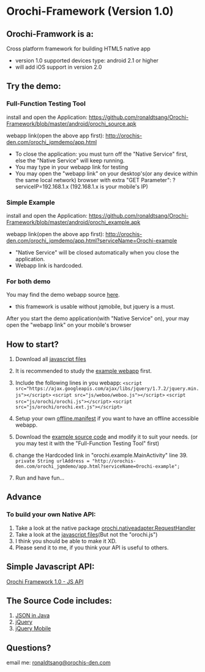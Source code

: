 Orochi-Framework (Version 1.0)
==================================================

Orochi-Framwork is a:
--------------------------------------
Cross platform framework for building HTML5 native app

* version 1.0 supported devices type: android 2.1 or higher
* will add iOS support in version 2.0


Try the demo:
--------------------------------------
### Full-Function Testing Tool ###
install and open the Application: https://github.com/ronaldtsang/Orochi-Framework/blob/master/android/orochi_source.apk

webapp link(open the above app first): http://orochis-den.com/orochi_jqmdemo/app.html
* To close the application: you must turn off the "Native Service" first, else the "Native Service" will keep running.
* You may type in your webapp link for testing
* You may open the "webapp link" on your desktop's(or any device within the same local network) browser with extra "GET Parameter": ?serviceIP=192.168.1.x (192.168.1.x is your mobile's IP)


### Simple Example ###
install and open the Application: https://github.com/ronaldtsang/Orochi-Framework/blob/master/android/orochi_example.apk

webapp link(open the above app first): http://orochis-den.com/orochi_jqmdemo/app.html?serviceName=Orochi-example
* "Native Service" will be closed automatically when you close the application.
* Webapp link is hardcoded.


### For both demo ###
You may find the demo webapp source [here](https://github.com/downloads/ronaldtsang/Orochi-Framework/orochi_1.0_web_example_with_source.zip).
* this framework is usable without jqmobile, but jquery is a must.

After you start the demo application(with "Native Service" on), your may open the "webapp link" on your mobile's browser


How to start?
--------------------------------------
1. Download all [javascript files](https://github.com/downloads/ronaldtsang/Orochi-Framework/orochi_1.0_js.zip)

2. It is recommended to study the [example webapp](https://github.com/ronaldtsang/Orochi-Framework/blob/master/web_example_with_source/app.html) first.

3. Include the following lines in you webapp:
`<script src="https://ajax.googleapis.com/ajax/libs/jquery/1.7.2/jquery.min.js"></script>`
`<script src="js/weboo/weboo.js"></script>`
`<script src="js/orochi/orochi.js"></script>`
`<script src="js/orochi/orochi.ext.js"></script>`

4. Setup your own [offline.manifest](https://github.com/ronaldtsang/Orochi-Framework/blob/master/web_example_with_source/offline.manifest) if you want to have an offline accessible webapp.

5. Download the [example source code](https://github.com/downloads/ronaldtsang/Orochi-Framework/orochi_1.0_android_orochi_example.zip) and modify it to suit your needs. (or you may test it with the "Full-Function Testing Tool" first)

6. change the Hardcoded link in "orochi.example.MainActivity" line 39. 
`private String urlAddress = "http://orochis-den.com/orochi_jqmdemo/app.html?serviceName=Orochi-example";`

7. Run and have fun...


Advance
--------------------------------------
### To build your own Native API: ###
1. Take a look at the native package [orochi.nativeadapter.RequestHandler](https://github.com/ronaldtsang/Orochi-Framework/tree/master/android/orochi_source/src/orochi/nativeadapter/requesthandler) 
2. Take a look at the [javascript files](https://github.com/ronaldtsang/Orochi-Framework/tree/master/web_example_with_source/source_js/orochi)(But not the "orochi.js")
3. I think you should be able to make it XD.
4. Please send it to me, if you think your API is useful to others.


Simple Javascript API:
--------------------------------------
[Orochi Framework 1.0 - JS API](https://docs.google.com/document/d/1Rlwf2HBYCG4AafVFCEpuifXhBJuqy3IRdk7cix9ZWe0/edit)


The Source Code includes:
--------------------------------------
1. [JSON in Java](http://www.json.org/java/)
2. [jQuery](http://jquery.com/)
3. [jQuery Mobile](http://jquerymobile.com/)


Questions?
--------------------------------------
email me: ronaldtsang@orochis-den.com
